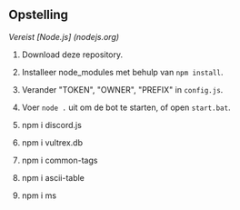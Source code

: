 ## Opstelling

_Vereist [Node.js] (nodejs.org)_

 1.  Download deze repository.

 2.  Installeer node_modules met behulp van `npm install`.

 3.  Verander "TOKEN", "OWNER", "PREFIX" in `config.js`.

 4.  Voer `node .` uit om de bot te starten, of open `start.bat`.
 
 
 1. npm i discord.js
 1. npm i vultrex.db
 1. npm i common-tags
 1. npm i ascii-table
 1. npm i ms
